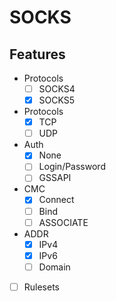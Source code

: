 # SOCKS

## Features

* Protocols
  * [ ] SOCKS4
  * [x] SOCKS5

* Protocols
  * [x] TCP
  * [ ] UDP

* Auth
  * [x] None
  * [ ] Login/Password
  * [ ] GSSAPI

* CMC
  * [x] Connect
  * [ ] Bind
  * [ ] ASSOCIATE

* ADDR
  * [x] IPv4
  * [x] IPv6
  * [ ] Domain

* [ ] Rulesets
